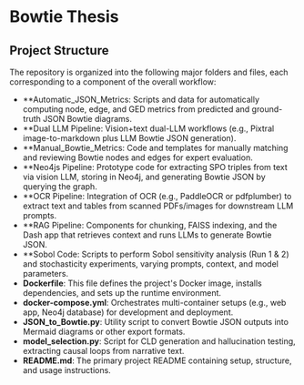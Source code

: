 # Bowtie Thesis

## Project Structure

The repository is organized into the following major folders and files, each corresponding to a component of the overall workflow:

- **Automatic_JSON_Metrics: Scripts and data for automatically computing node, edge, and GED metrics from predicted and ground-truth JSON Bowtie diagrams.  
- **Dual LLM Pipeline: Vision+text dual-LLM workflows (e.g., Pixtral image-to-markdown plus LLM Bowtie JSON generation).  
- **Manual_Bowtie_Metrics: Code and templates for manually matching and reviewing Bowtie nodes and edges for expert evaluation.  
- **Neo4js Pipeline: Prototype code for extracting SPO triples from text via vision LLM, storing in Neo4j, and generating Bowtie JSON by querying the graph.  
- **OCR Pipeline: Integration of OCR (e.g., PaddleOCR or pdfplumber) to extract text and tables from scanned PDFs/images for downstream LLM prompts.  
- **RAG Pipeline: Components for chunking, FAISS indexing, and the Dash app that retrieves context and runs LLMs to generate Bowtie JSON.  
- **Sobol Code: Scripts to perform Sobol sensitivity analysis (Run 1 & 2) and stochasticity experiments, varying prompts, context, and model parameters.  
- **Dockerfile**: This file defines the project's Docker image, installs dependencies, and sets up the runtime environment.  
- **docker-compose.yml**: Orchestrates multi-container setups (e.g., web app, Neo4j database) for development and deployment.  
- **JSON_to_Bowtie.py**: Utility script to convert Bowtie JSON outputs into Mermaid diagrams or other export formats.  
- **model_selection.py**: Script for CLD generation and hallucination testing, extracting causal loops from narrative text.  
- **README.md**: The primary project README containing setup, structure, and usage instructions.
